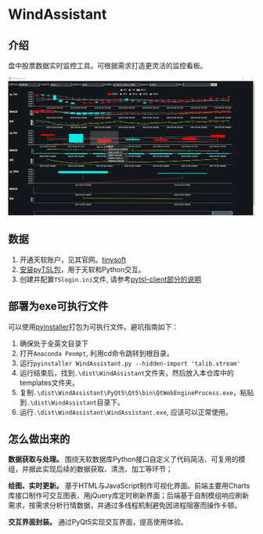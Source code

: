 # WindAssistant

## 介绍

盘中股票数据实时监控工具。可根据需求打造更灵活的监控看板。

![image](WindAssistant_output.png)

## 数据
1. 开通天软账户，见其官网。[tinysoft](http://www.tinysoft.com.cn/TSDN/HomePage.tsl)
2. [安装pyTSL包](http://py3k.cn/pyTSL/setup.html)，用于天软和Python交互。
3. 创建并配置`TSlogin.ini`文件, 请参考[pytsl-client部分的说明](http://py3k.cn/pyTSL/usage.html#pytsl-client)

## 部署为exe可执行文件
可以使用[pyinstaller](https://pypi.org/project/pyinstaller/)打包为可执行文件。避坑指南如下：
1. 确保处于全英文目录下
2. 打开`Anaconda Peompt`, 利用cd命令跳转到根目录。
3. 运行`pyinstaller WindAssistant.py --hidden-import 'talib.stream'`
4. 运行结束后，找到`.\dist\WindAssistant`文件夹，然后放入本仓库中的templates文件夹。
5. 复制`.\dist\WindAssistant\PyQt5\Qt5\bin\QtWebEngineProcess.exe`，粘贴到`.\dist\WindAssistant`目录下。
6. 运行`.\dist\WindAssistant\WindAssistant.exe`, 应该可以正常使用。

## 怎么做出来的
**数据获取与处理。** 围绕天软数据库Python接口自定义了代码简洁、可复用的模组，并据此实现后续的数据获取、清洗、加工等环节；

**绘图、实时更新。** 基于HTML与JavaScript制作可视化界面。前端主要用Charts库接口制作可交互图表、用jQuery库定时刷新界面；后端基于自制模组响应刷新需求，按需求分析行情数据，并通过多线程机制避免因进程阻塞而操作卡顿。

**交互界面封装。** 通过PyQt5实现交互界面，提高使用体验。

